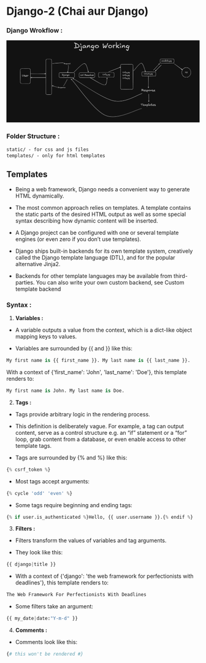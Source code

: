 # Django-2 (Chai aur Django)

### Django Wrokflow :

<img src="./public/Pic-1.png" />

### Folder Structure :

```
static/ - for css and js files
templates/ - only for html templates
```

## Templates

- Being a web framework, Django needs a convenient way to generate HTML dynamically. 

- The most common approach relies on templates. A template contains the static parts of the desired HTML output as well as some special syntax describing how dynamic content will be inserted.

- A Django project can be configured with one or several template engines (or even zero if you don’t use templates). 

- Django ships built-in backends for its own template system, creatively called the Django template language (DTL), and for the popular alternative Jinja2. 

- Backends for other template languages may be available from third-parties. You can also write your own custom backend, see Custom template backend

### Syntax :

1. **Variables :**

- A variable outputs a value from the context, which is a dict-like object mapping keys to values.

- Variables are surrounded by {{ and }} like this:
```py
My first name is {{ first_name }}. My last name is {{ last_name }}.
```

With a context of {'first_name': 'John', 'last_name': 'Doe'}, this template renders to:

```py
My first name is John. My last name is Doe.
```

2. **Tags :**

- Tags provide arbitrary logic in the rendering process.

- This definition is deliberately vague. For example, a tag can output content, serve as a control structure e.g. an “if” statement or a “for” loop, grab content from a database, or even enable access to other template tags.

- Tags are surrounded by {% and %} like this:
```py
{% csrf_token %}
```

- Most tags accept arguments:
```py
{% cycle 'odd' 'even' %}
```

- Some tags require beginning and ending tags:
```py
{% if user.is_authenticated %}Hello, {{ user.username }}.{% endif %}
```

3. **Filters :**

- Filters transform the values of variables and tag arguments.

- They look like this:
```py
{{ django|title }}
```

- With a context of {'django': 'the web framework for perfectionists with deadlines'}, this template renders to:
```py
The Web Framework For Perfectionists With Deadlines
```

- Some filters take an argument:
```py
{{ my_date|date:"Y-m-d" }}
```

4. **Comments :**

- Comments look like this:
```py
{# this won't be rendered #}
```